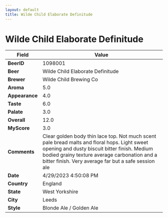 ```yaml
---
layout: default
title: Wilde Child Elaborate Definitude
---
```


# Wilde Child Elaborate Definitude

| Field         | Value     |
|---------------|-----------|
| **BeerID** | 1098001 |
| **Beer** | Wilde Child Elaborate Definitude |
| **Brewer** | Wilde Child Brewing Co |
| **Aroma** | 5.0 |
| **Appearance** | 4.0 |
| **Taste** | 6.0 |
| **Palate** | 3.0 |
| **Overall** | 12.0 |
| **MyScore** | 3.0 |
| **Comments** | Clear golden body thin lace top.  Not much scent pale bread malts and floral hops. Light sweet opening and dusty biscuit bitter finish. Medium bodied grainy texture average carbonation and a bitter finish. Very average far but a safe session ale |
| **Date** | 4/29/2023 4:50:08 PM |
| **Country** | England |
| **State** | West Yorkshire |
| **City** | Leeds |
| **Style** | Blonde Ale / Golden Ale |
